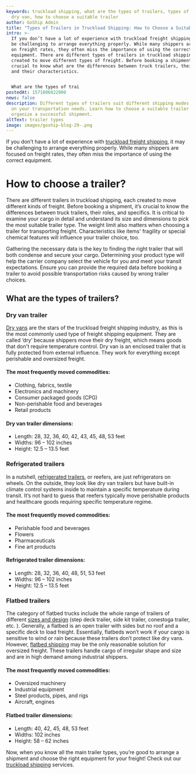 ```yaml
---
keywords: truckload shipping, what are the types of trailers, types of trailers,
  dry van, how to choose a suitable trailer
author: GoShip Admin
title: "Types of Trailers in Truckload Shipping: How to Choose a Suitable Trailer"
intro: >-
  If you don’t have a lot of experience with truckload freight shipping, it may
  be challenging to arrange everything properly. While many shippers are focused
  on freight rates, they often miss the importance of using the correct
  equipment. There are different types of trailers in truckload shipping, each
  created to move different types of freight. Before booking a shipment, it’s
  crucial to know what are the differences between truck trailers, their role,
  and their characteristics. 


  What are the types of trai
postedAt: 1571806822000
news: false
description: Different types of trailers suit different shipping modes depending
  on your transportation needs. Learn how to choose a suitable trailer to
  organize a successful shipment.
altText: trailer types
image: images/goship-blog-29-.png
---
```

If you don’t have a lot of experience with [truckload freight shipping](https://www.goship.com/blog/what-is-truckload-shipping-and-how-does-it-work/), it may be challenging to arrange everything properly. While many shippers are focused on freight rates, they often miss the importance of using the correct equipment. 



# How to choose a trailer?

There are different trailers in truckload shipping, each created to move different kinds of freight. Before booking a shipment, it’s crucial to know the differences between truck trailers, their roles, and specifics. It is critical to examine your cargo in detail and understand its size and dimensions to pick the most suitable trailer type. The weight limit also matters when choosing a trailer for transporting freight. Characteristics like items' fragility or special chemical features will influence your trailer choice, too. 



Gathering the necessary data is the key to finding the right trailer that will both condense and secure your cargo. Determining your product type will help the carrier company select the vehicle for you and meet your transit expectations. Ensure you can provide the required data before booking a trailer to avoid possible transportation risks caused by wrong trailer choices.



## What are the types of trailers?







### Dry van trailer

[Dry vans](https://www.plslogistics.com/blog/dry-van-shipping-8-facts/) are the stars of the truckload freight shipping industry, as this is the most commonly used type of freight shipping equipment. They are called ‘dry’ because shippers move their dry freight, which means goods that don't require temperature control. Dry van is an enclosed trailer that is fully protected from external influence. They work for everything except perishable and oversized freight.

#### The most frequently moved commodities:

* Clothing, fabrics, textile
* Electronics and machinery
* Consumer packaged goods (CPG)
* Non-perishable food and beverages
* Retail products

#### Dry van trailer dimensions:

* Length: 28, 32, 36, 40, 42, 43, 45, 48, 53 feet
* Widths: 96 – 102 inches
* Height: 12.5 – 13.5 feet

### Refrigerated trailers

In a nutshell, [refrigerated trailers](https://www.plslogistics.com/blog/refrigerated-shipping-trailers-7-facts/), or reefers, are just refrigerators on wheels. On the outside, they look like dry van trailers but have built-in climate control systems inside to maintain a specific temperature during transit. It’s not hard to guess that reefers typically move perishable products and healthcare goods requiring specific temperature regime.

#### The most frequently moved commodities:

* Perishable food and beverages
* Flowers
* Pharmaceuticals
* Fine art products

#### Refrigerated trailer dimensions:

* Length: 28, 32, 36, 40, 48, 51, 53 feet
* Widths: 96 – 102 inches
* Height: 12.5 – 13.5 feet

### Flatbed trailers

The category of flatbed trucks include the whole range of trailers of different [sizes and design](https://www.saferack.com/glossary/flatbed-trailer-types/) (step deck trailer, side kit trailer, conestoga trailer, etc. ). Generally, a flatbed is an open trailer with sides but no roof and a specific deck to load freight. Essentially, flatbeds won’t work if your cargo is sensitive to wind or rain because these trailers don’t protect like dry vans. However, [flatbed shipping](https://www.goship.com/blog/what-is-flatbed-shipping/) may be the only reasonable solution for oversized freight. These trailers handle cargo of irregular shape and size and are in high demand among industrial shippers.

#### The most frequently moved commodities:

* Oversized machinery
* Industrial equipment
* Steel products, pipes, and rigs
* Aircraft, engines

#### Flatbed trailer dimensions:

* Length: 40, 42, 45, 48, 53 feet
* Widths: 102 inches
* Height: 58 – 62 inches



Now, when you know all the main trailer types, you’re good to arrange a shipment and choose the right equipment for your freight! Check out our [truckload shipping](https://www.goship.com/shipping-services/truckload-freight-shipping/) services.